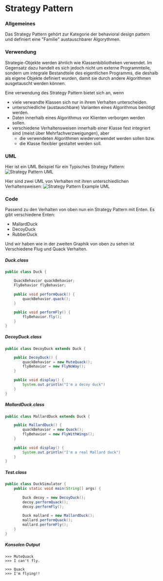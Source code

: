 # Strategy Pattern

### Allgemeines
Das Strategy Pattern gehört zur Kategorie der behavioral design pattern und definiert eine "Familie" austauschbarer Algorythmen.
### Verwendung
Strategie-Objekte werden ähnlich wie Klassenbibliotheken verwendet. Im Gegensatz dazu handelt es sich jedoch nicht um externe Programmteile, sondern um integrale Bestandteile des eigentlichen Programms, die deshalb als eigene Objekte definiert wurden, damit sie durch andere Algorithmen ausgetauscht werden können.

Eine verwendung des Strategy Pattern bietet sich an, wenn
- viele verwandte Klassen sich nur in ihrem Verhalten unterscheiden.
- unterschiedliche (austauschbare) Varianten eines Algorithmus benötigt werden.
- Daten innerhalb eines Algorithmus vor Klienten verborgen werden sollen.
- verschiedene Verhaltensweisen innerhalb einer Klasse fest integriert sind (meist über Mehrfachverzweigungen), aber
	-  die verwendeten Algorithmen wiederverwendet werden sollen bzw.
	-  die Klasse flexibler gestaltet werden soll.

### UML 
Hier ist ein UML Beispiel für ein Typisches Strategy Pattern:
![Strategy Pattern UML](https://i.imgur.com/RMoV0aZ.png)

Hier sind zwei UML von Verhalten mit ihren unterschiedlichen Verhaltensweisen:
![Strategy Pattern Example UML](https://i.imgur.com/PhAKit6.png)

### Code
Passend zu den Verhalten von oben nun ein Strategy Pattern mit Enten.
Es gibt verschiedene Enten:
- MallardDuck
- DecoyDuck
- RubberDuck

Und wir haben wie in der zweiten Graphik von oben zu sehen ist Verschiedene Flug und Quack Verhalten.

##### Duck.class
```java
public class Duck {

	QuackBehavior quackBehavior;
    FlyBehavior flyBehavior;
    
    public void performQuack() {
    	quackBehavior.quack();
    }
    
    public void performFly() {
    	flyBehavior.fly();
    }
}
```
##### DecoyDuck.class
```java
public class DecoyDuck extends Duck {

	public DecoyDuck() {
    	quackBehavior = new MuteQuack();
        flyBehavior = new FlyNoWay();
    }
    
    public void display() {
    	System.out.println("I'm a decoy duck")
    }
}
```
##### MallardDuck.class
```java
public class MallardDuck extends Duck {

	public MallardDuck() {
    	quackBehavior = new Quack();
        flyBehavior = new FlyWithWings();
    }
    
    public void display() {
    	System.out.println("I'm a real Mallard duck")
    }
}
```
##### Test.class
```java
public class DuckSimulator {
	public static void main(String[] args) {
    
    	Duck decoy = new DecoyDuck();
        decoy.performQuack();
        decoy.performFly();
        
        Duck mallard = new MallardDuck();
        mallard.performQuack();
        mallard.performFly();
    }
}
```

##### Konsolen Output
```
>>> MuteQuack
>>> I can't fly.

>>> Quack
>>> I'm flying!!
```